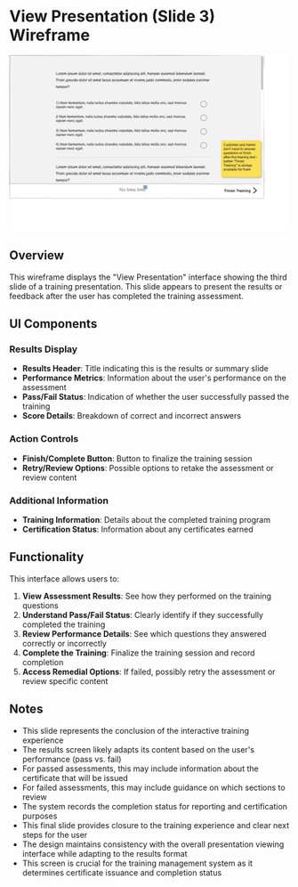 # View Presentation (Slide 3) Wireframe

![View Presentation Slide 3](./a-view-presentation-3-.png)

## Overview

This wireframe displays the "View Presentation" interface showing the third slide of a training presentation. This slide appears to present the results or feedback after the user has completed the training assessment.

## UI Components

### Results Display
- **Results Header**: Title indicating this is the results or summary slide
- **Performance Metrics**: Information about the user's performance on the assessment
- **Pass/Fail Status**: Indication of whether the user successfully passed the training
- **Score Details**: Breakdown of correct and incorrect answers

### Action Controls
- **Finish/Complete Button**: Button to finalize the training session
- **Retry/Review Options**: Possible options to retake the assessment or review content

### Additional Information
- **Training Information**: Details about the completed training program
- **Certification Status**: Information about any certificates earned

## Functionality

This interface allows users to:

1. **View Assessment Results**: See how they performed on the training questions
2. **Understand Pass/Fail Status**: Clearly identify if they successfully completed the training
3. **Review Performance Details**: See which questions they answered correctly or incorrectly
4. **Complete the Training**: Finalize the training session and record completion
5. **Access Remedial Options**: If failed, possibly retry the assessment or review specific content

## Notes

- This slide represents the conclusion of the interactive training experience
- The results screen likely adapts its content based on the user's performance (pass vs. fail)
- For passed assessments, this may include information about the certificate that will be issued
- For failed assessments, this may include guidance on which sections to review
- The system records the completion status for reporting and certification purposes
- This final slide provides closure to the training experience and clear next steps for the user
- The design maintains consistency with the overall presentation viewing interface while adapting to the results format
- This screen is crucial for the training management system as it determines certificate issuance and completion status
